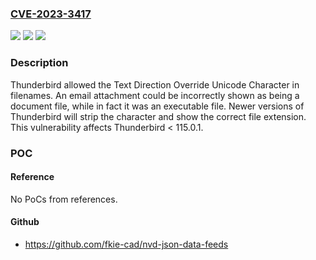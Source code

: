 ### [CVE-2023-3417](https://cve.mitre.org/cgi-bin/cvename.cgi?name=CVE-2023-3417)
![](https://img.shields.io/static/v1?label=Product&message=Thunderbird&color=blue)
![](https://img.shields.io/static/v1?label=Version&message=unspecified%3C%20115.0.1%20&color=brighgreen)
![](https://img.shields.io/static/v1?label=Vulnerability&message=File%20Extension%20Spoofing%20using%20the%20Text%20Direction%20Override%20Character&color=brighgreen)

### Description

Thunderbird allowed the Text Direction Override Unicode Character in filenames. An email attachment could be incorrectly shown as being a document file, while in  fact it was an executable file. Newer versions of Thunderbird will strip the character and show the correct file extension. This vulnerability affects Thunderbird < 115.0.1.

### POC

#### Reference
No PoCs from references.

#### Github
- https://github.com/fkie-cad/nvd-json-data-feeds

